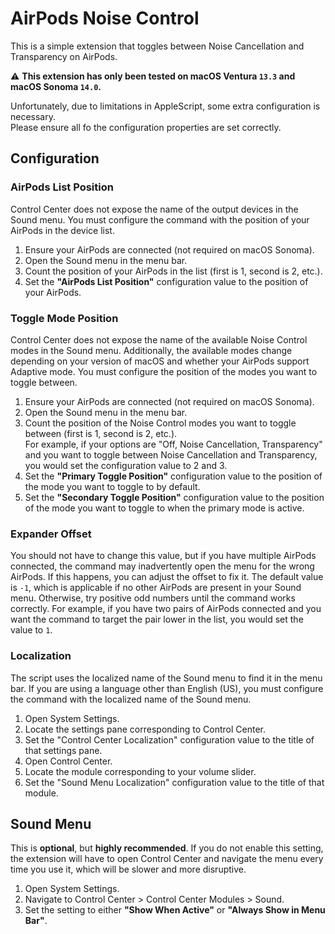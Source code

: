 # AirPods Noise Control

This is a simple extension that toggles between Noise Cancellation and Transparency on AirPods.

⚠️ **This extension has only been tested on macOS Ventura `13.3` and macOS Sonoma `14.0`.**

Unfortunately, due to limitations in AppleScript, some extra configuration is necessary.    
Please ensure all fo the configuration properties are set correctly.

## Configuration

### AirPods List Position

Control Center does not expose the name of the
output devices in the Sound menu. You must configure the
command with the position of your AirPods in the device list.

1. Ensure your AirPods are connected (not required on macOS Sonoma).
2. Open the Sound menu in the menu bar.
3. Count the position of your AirPods in the list (first is 1, second is 2, etc.).
4. Set the **"AirPods List Position"** configuration value to the position of your AirPods.

### Toggle Mode Position

Control Center does not expose the name of the
available Noise Control modes in the Sound menu. Additionally, the
available modes change depending on your version of macOS and whether your
AirPods support Adaptive mode. You must configure the position of the
modes you want to toggle between.

1. Ensure your AirPods are connected (not required on macOS Sonoma).
2. Open the Sound menu in the menu bar.
3. Count the position of the Noise Control modes you want to toggle between (first is 1, second is 2, etc.).    
For example, if your options are "Off, Noise Cancellation, Transparency" and you want to toggle between Noise Cancellation and Transparency, you would set the configuration value to 2 and 3.
4. Set the **"Primary Toggle Position"** configuration value to the position of the mode you want to toggle to by default.
5. Set the **"Secondary Toggle Position"** configuration value to the position of the mode you want to toggle to when the primary mode is active.

### Expander Offset

You should not have to change this value, but if you have multiple AirPods
connected, the command may inadvertently open the menu for the wrong AirPods.
If this happens, you can adjust the offset to fix it. The default value is `-1`,
which is applicable if no other AirPods are present in your Sound menu. Otherwise,
try positive odd numbers until the command works correctly. For example, if you
have two pairs of AirPods connected and you want the command to target the pair lower
in the list, you would set the value to `1`.

### Localization

The script uses the localized name of the Sound menu to find it in the menu bar.
If you are using a language other than English (US), you must configure the
command with the localized name of the Sound menu.

1. Open System Settings.
2. Locate the settings pane corresponding to Control Center.
3. Set the "Control Center Localization" configuration value to the title of that settings pane.
4. Open Control Center.
5. Locate the module corresponding to your volume slider.
6. Set the "Sound Menu Localization" configuration value to the title of that module.

## Sound Menu

This is **optional**, but **highly recommended**. If you do not enable
this setting, the extension will have to open Control Center and navigate the
menu every time you use it, which will be slower and more disruptive.

1. Open System Settings.
2. Navigate to Control Center > Control Center Modules > Sound.
3. Set the setting to either **"Show When Active"** or **"Always Show in Menu Bar"**.